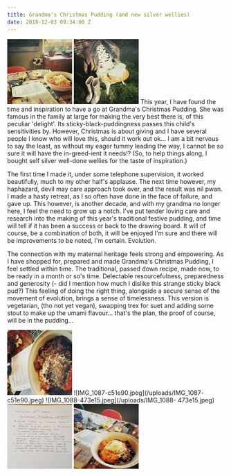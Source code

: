 ```yaml
---
title: Grandma's Christmas Pudding (and new silver wellies)
date: 2018-12-03 09:34:00 Z
---
```


![IMG_1204-4defc9.jpeg](/uploads/IMG_1204-4defc9.jpeg)
![IMG_1199-ed10d9.jpeg](/uploads/IMG_1199-ed10d9.jpeg)
This year, I have found the time and inspiration to have a go at Grandma's Christmas Pudding. She was famous in the family at large for making the very best there is, of this peculiar 'delight'. Its sticky-black-puddingness passes this child's sensitivities by. However, Christmas is about giving and I have several people I know who will love this, should it work out ok... I am a bit nervous to say the least, as without my eager tummy leading the way, I cannot be so sure it will have the in-greed-ient it needs!? (So, to help things along, I bought self silver well-done wellies for the taste of inspiration.)

The first time I made it, under some telephone supervision, it worked beautifully, much to my other half's applause. The next time however, my haphazard, devil may care approach took over, and the result was nil pwan. I made a hasty retreat, as I so often have done in the face of failure, and gave up.  This however, is another decade, and with my grandma no longer here, I feel the need to grow up a notch. I've put tender loving care and research into the making of this year's traditional festive pudding, and time will tell if it has been a success or back to the drawing board.  It will of course, be a combination of both, it will be enjoyed I'm sure and there will be improvements to be noted, I'm certain. Evolution.

The connection with my maternal heritage feels strong and empowering.  As I have shopped for, prepared and made Grandma's Christmas Pudding, I feel settled within time. The traditional, passed down recipe, made now, to be ready in a month or so's time. Delectable resourcefulness, preparedness and generosity (- did I mention how much I dislike this strange sticky black pud?)  This feeling of doing the right thing, alongside a secure sense of the movement of evolution, brings a sense of timelessness.  This version is vegetarian, (tho not yet vegan), swapping trex for suet and adding some stout to make up the umami flavour... that's the plan, the proof of course, will be in the pudding...

![IMG_1203-6153fb.jpeg](/uploads/IMG_1203-6153fb.jpeg)
![IMG_1087-c51e90.jpeg](/uploads/IMG_1087-
c51e90.jpeg)
![IMG_1088-473e15.jpeg](/uploads/IMG_1088-
473e15.jpeg)
![IMG_1205-773656.jpeg](/uploads/IMG_1205-773656.jpeg)
![IMG_1201-c5921f.jpeg](/uploads/IMG_1201-c5921f.jpeg)